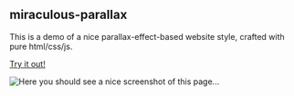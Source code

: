 ## miraculous-parallax

This is a demo of a nice parallax-effect-based website style, crafted with pure html/css/js.

[Try it out!](https://erikuckert.github.io/miraculous-parallax/#about)

![Here you should see a nice screenshot of this page...](/img/demo_image.png "Logo Title Text 1")
